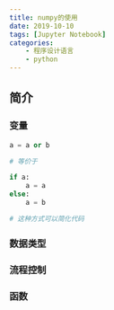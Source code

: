```yaml
---
title: numpy的使用
date: 2019-10-10
tags: [Jupyter Notebook]
categories: 
    - 程序设计语言
    - python
---
```


## 简介

### 变量

``` Python
a = a or b

# 等价于

if a:
    a = a
else:
    a = b

# 这种方式可以简化代码
```

### 数据类型

### 流程控制

### 函数
